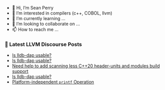 - 👋 Hi, I’m Sean Perry
- 👀 I’m interested in compilers (c++, COBOL, llvm)
- 🌱 I’m currently learning ...
- 💞️ I’m looking to collaborate on ...
- 📫 How to reach me ...

<!---
s66perry/s66perry is a ✨ special ✨ repository because its `README.md` (this file) appears on your GitHub profile.
You can click the Preview link to take a look at your changes.
--->
### 📕 Latest LLVM Discourse Posts

<!-- DISCOURSE-LLVM:START -->
- [Is lldb-dap usable?](https://discourse.llvm.org/t/is-lldb-dap-usable/87320#post_3)
- [Is lldb-dap usable?](https://discourse.llvm.org/t/is-lldb-dap-usable/87320#post_2)
- [Need help to add scanning less C++20 header-units and modules build support](https://discourse.llvm.org/t/need-help-to-add-scanning-less-c-20-header-units-and-modules-build-support/87323#post_1)
- [Is lldb-dap usable?](https://discourse.llvm.org/t/is-lldb-dap-usable/87320#post_1)
- [Platform-independent `printf` Operation](https://discourse.llvm.org/t/platform-independent-printf-operation/87262?page=2#post_21)
<!-- DISCOURSE-LLVM:END -->
